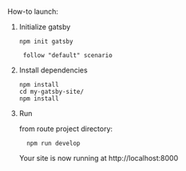 How-to launch:

1. Initialize gatsby

    ```shell
    npm init gatsby
    ```
    
        follow "default" scenario

2.  Install dependencies

    ```shell
    npm install
    cd my-gatsby-site/
    npm install
    ```

3.  Run

    from route project directory: 

    ```shell
      npm run develop
    ```

    Your site is now running at http://localhost:8000
